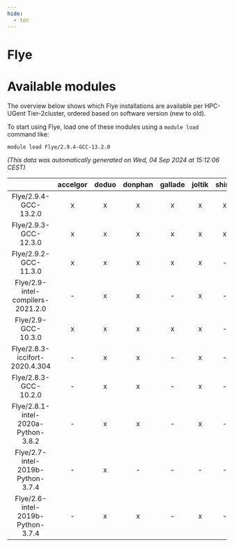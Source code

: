 ```yaml
---
hide:
  - toc
---
```


Flye
====

# Available modules


The overview below shows which Flye installations are available per HPC-UGent Tier-2cluster, ordered based on software version (new to old).

To start using Flye, load one of these modules using a `module load` command like:

```shell
module load Flye/2.9.4-GCC-13.2.0
```

*(This data was automatically generated on Wed, 04 Sep 2024 at 15:12:06 CEST)*  

| |accelgor|doduo|donphan|gallade|joltik|shinx|skitty|
| :---: | :---: | :---: | :---: | :---: | :---: | :---: | :---: |
|Flye/2.9.4-GCC-13.2.0|x|x|x|x|x|x|x|
|Flye/2.9.3-GCC-12.3.0|x|x|x|x|x|x|x|
|Flye/2.9.2-GCC-11.3.0|x|x|x|x|x|-|x|
|Flye/2.9-intel-compilers-2021.2.0|-|x|x|-|x|-|x|
|Flye/2.9-GCC-10.3.0|x|x|x|x|x|-|-|
|Flye/2.8.3-iccifort-2020.4.304|-|x|x|-|x|-|-|
|Flye/2.8.3-GCC-10.2.0|-|x|x|-|x|-|-|
|Flye/2.8.1-intel-2020a-Python-3.8.2|-|x|x|-|x|-|x|
|Flye/2.7-intel-2019b-Python-3.7.4|-|x|-|-|-|-|-|
|Flye/2.6-intel-2019b-Python-3.7.4|-|x|x|-|x|-|x|
